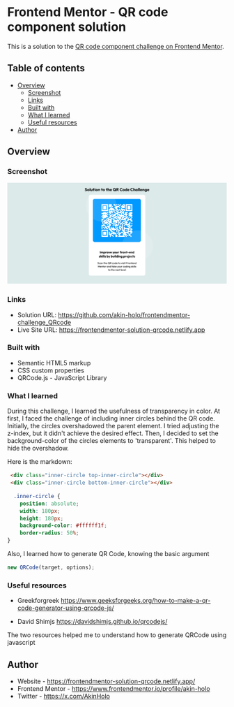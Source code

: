 # Frontend Mentor - QR code component solution

This is a solution to the [QR code component challenge on Frontend Mentor](https://www.frontendmentor.io/challenges/qr-code-component-iux_sIO_H).

## Table of contents

- [Overview](#overview)
  - [Screenshot](#screenshot)
  - [Links](#links)
  - [Built with](#built-with)
  - [What I learned](#what-i-learned)
  - [Useful resources](#useful-resources)
- [Author](#author)



## Overview

### Screenshot

![](./assets/Screenshot_Akin%20Holo%20Solution_QR%20Code%20Component.png)



### Links

- Solution URL: https://github.com/akin-holo/frontendmentor-challenge_QRcode
- Live Site URL: https://frontendmentor-solution-qrcode.netlify.app


### Built with

- Semantic HTML5 markup
- CSS custom properties
- QRCode.js - JavaScript Library



### What I learned

During this challenge, I learned the usefulness of transparency in color. At first, I faced the challenge of including inner circles behind the QR code. Initially, the circles overshadowed the parent element. I tried adjusting the z-index, but it didn't achieve the desired effect. Then, I decided to set the background-color of the circles elements to 'transparent'. This helped to hide the overshadow. 

Here is the markdown:

```html
 <div class="inner-circle top-inner-circle"></div>
 <div class="inner-circle bottom-inner-circle"></div>
```
```css
  .inner-circle {
    position: absolute;
    width: 180px;
    height: 180px;
    background-color: #ffffff1f;
    border-radius: 50%;
}
```

Also, I learned how to generate QR Code, knowing the basic argument

```js
new QRCode(target, options);
```


### Useful resources

- Greekforgreek https://www.geeksforgeeks.org/how-to-make-a-qr-code-generator-using-qrcode-js/ 

- David Shimjs https://davidshimjs.github.io/qrcodejs/ 

The two resources helped me to understand how to generate QRCode using javascript


## Author

- Website - https://frontendmentor-solution-qrcode.netlify.app/
- Frontend Mentor - https://www.frontendmentor.io/profile/akin-holo
- Twitter - https://x.com/AkinHolo
